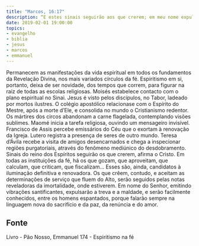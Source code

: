 ```yaml
---
title: "Marcos, 16:17"
description: “E estes sinais seguirão aos que crerem; em meu nome expulsarão os demônios; falarão novas línguas.” - Jesus
date: 2019-02-01 19:00:00
topics: 
- evangelho
- biblia
- jesus
- marcos
- emmanuel
---
```


Permanecem as manifestações da vida espiritual em todos os fundamentos
da Revelação Divina, nos mais variados círculos da fé.
Espiritismo em si, portanto, deixa de ser novidade, dos tempos que correm,
para figurar na raiz de todas as escolas religiosas.
Moisés estabelece contacto com o plano espiritual no Sinai.
Jesus é visto pelos discípulos, no Tabor, ladeado por mortos ilustres.
O colégio apostólico relaciona­se com o Espírito do Mestre, após a morte
d’Ele, e consolida no mundo o Cristianismo redentor.
Os mártires dos circos abandonam a carne flagelada, contemplando visões
sublimes.
Maomé inicia a tarefa religiosa, ouvindo um mensageiro invisível.
Francisco de Assis percebe emissários do Céu que o exortam à renovação
da Igreja.
Lutero registra a presença de seres de outro mundo.
Teresa d’Ávila recebe a visita de amigos desencarnados e chega a
inspecionar regiões purgatoriais, através do fenômeno mediúnico do desdobramento.
Sinais do reino dos Espíritos seguirão os que crerem, afirma o Cristo. Em
todas as instituições da fé, há os que gozam, que aproveitam, que calculam, que
criticam, que fiscalizam... Esses são, ainda, candidatos à iluminação definitiva e
renovadora. Os que crêem, contudo, e aceitam as determinações de serviço que
fluem do Alto, serão seguidos pelas notas reveladoras da imortalidade, onde
estiverem. Em nome do Senhor, emitindo vibrações santificantes, expulsarão a treva
e a maldade, e serão facilmente conhecidos, entre os homens espantados, porque
falarão sempre na linguagem nova do sacrifício e da paz, da renúncia e do amor.




## Fonte
Livro - Pão Nosso, Emmanuel
174 - Espiritismo na fé
